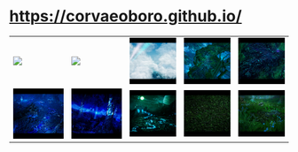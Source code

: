 
# <a href="https://corvaeoboro.github.io/"> https://corvaeoboro.github.io/</a>

<center>
<table>

<tr>
<td><a href="https://corvaeoboro.github.io/"><img src="ART/Onyx_Citadel_of_Thornwood_Vale_thumb.jpg" width="150"></a></td>
<td><a href="https://corvaeoboro.github.io/"><img src="ART/Circle_of_the_Everflowing/Circle_of_the_Everflowing_thumb.jpg" width="150"></a></td>
<td><a href="https://corvaeoboro.github.io/"><img src="ART/Clouds_Unreal/Clouds_Unreal_thumb.jpg" width="150"></a></td>
<td><a href="https://corvaeoboro.github.io/"><img src="ART/Slimeroot_Tangle/SlimeRoot_Tangle_thumb.jpg" width="150"></a></td>
<td><a href="https://corvaeoboro.github.io/"><img src="ART/Toxic_Ichor/Toxic_Ichor_thumb.jpg" width="150"></a></td>
</tr>

<tr>
<td><a href="https://corvaeoboro.github.io/"><img src="ART/Realm_of_Fractured_Memory/Realm_of_Fractured_Memory_thumb.jpg" width="150"></a></td>
<td><a href="https://corvaeoboro.github.io/"><img src="ART/Dark_Realms/Dark_Realms_thumb.jpg" width="150"></a></td>
<td><a href="https://corvaeoboro.github.io/"><img src="ART/Moon_of_Azure_Flame/Moon_of_Azure_Flame_thumb.jpg" width="150"></a></td>
<td><a href="https://corvaeoboro.github.io/"><img src="ART/Ground_Materials/Ground_Materials_thumb.jpg" width="150"></a></td>
<td><a href="https://corvaeoboro.github.io/"><img src="ART/Enchanted_Forest/Enchanted_Forest_thumb.jpg" width="150"></a></td>
</tr>

</table>